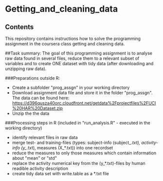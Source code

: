 # Getting_and_cleaning_data
## Contents
This repository contains instructions how to solve the programming assignment in the coursera class getting and cleaning data.

##Task summary:
The goal of this programming assignment is to analyse raw data found in several files, reduce them to a relevant subset of variables and to create ONE dataset with tidy data (after downloading and unzipping raw data).


###Preparations outside R:
- Create a subfolder "prog_assgn" in your working directory
- Download assignment data file and store it in the folder "prog_assgn". The data can be found here:
https://d396qusza40orc.cloudfront.net/getdata%2Fprojectfiles%2FUCI%20HAR%20Dataset.zip 
- Unzip the the data

###Processing steps in R (included in "run_analysis.R" - executed in the working directory)
- identify relevant files in raw data
- merge test- and training-files (types: subject-info (subject_*.txt), activity-info (y_*.txt), measures (X_*.txt)) into one recordset 
- reduce the measures to only those measures which contain information about "mean" or "std" 
- replace the activity numerical key from the (y_*.txt)-files by human readible activity description
- create tidy data set with write.table as a *.txt file
